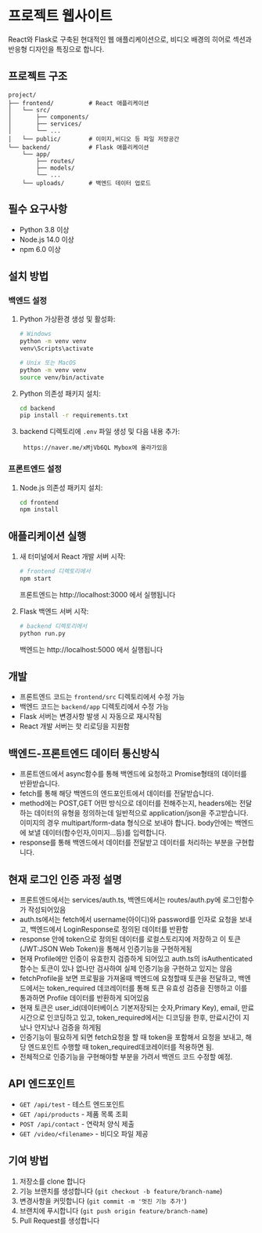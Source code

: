 # 프로젝트 웹사이트

React와 Flask로 구축된 현대적인 웹 애플리케이션으로, 비디오 배경의 히어로 섹션과 반응형 디자인을 특징으로 합니다.


## 프로젝트 구조

```
project/
├── frontend/          # React 애플리케이션
│   └── src/
│       ├── components/
│       ├── services/
│       └── ...
│   └── public/        # 이미지,비디오 등 파일 저장공간
└── backend/           # Flask 애플리케이션
    └── app/
        ├── routes/
        ├── models/
        └── ...
    └── uploads/       # 백엔드 데이터 업로드
```

## 필수 요구사항

- Python 3.8 이상
- Node.js 14.0 이상
- npm 6.0 이상

## 설치 방법

### 백엔드 설정

1. Python 가상환경 생성 및 활성화:
   ```bash
   # Windows
   python -m venv venv
   venv\Scripts\activate

   # Unix 또는 MacOS
   python -m venv venv
   source venv/bin/activate
   ```

2. Python 의존성 패키지 설치:
   ```bash
   cd backend
   pip install -r requirements.txt
   ```

3. backend 디렉토리에 `.env` 파일 생성 및 다음 내용 추가:
   ```
    https://naver.me/xMjVb6QL Mybox에 올라가있음
   ```
   
### 프론트엔드 설정

1. Node.js 의존성 패키지 설치:
   ```bash
   cd frontend
   npm install
   ```



## 애플리케이션 실행

1. 새 터미널에서 React 개발 서버 시작:
   ```bash
   # frontend 디렉토리에서
   npm start
   ```
   프론트엔드는 http://localhost:3000 에서 실행됩니다

2. Flask 백엔드 서버 시작:
   ```bash
   # backend 디렉토리에서
   python run.py
   ```
   백엔드는 http://localhost:5000 에서 실행됩니다



## 개발

- 프론트엔드 코드는 `frontend/src` 디렉토리에서 수정 가능
- 백엔드 코드는 `backend/app` 디렉토리에서 수정 가능
- Flask 서버는 변경사항 발생 시 자동으로 재시작됨
- React 개발 서버는 핫 리로딩을 지원함

## 백엔드-프론트엔드 데이터 통신방식 
- 프론트엔드에서 async함수를 통해 백엔드에 요청하고 Promise형태의 데이터를 반환받습니다. 
- fetch를 통해 해당 백엔드의 엔드포인트에서 데이터를 전달받습니다.
- method에는 POST,GET 어떤 방식으로 데이터를 전해주는지,
  headers에는 전달하는 데이터의 유형을 정의하는데 일반적으로 application/json을 주고받습니다. 이미지의 경우 multipart/form-data 형식으로 보내야 합니다.
  body안에는 백엔드에 보낼 데이터(함수인자,이미지...등)를 입력합니다.
- response를 통해 백엔드에서 데이터를 전달받고 데이터를 처리하는 부분을 구현합니다.

## 현재 로그인 인증 과정 설명
- 프론트엔드에서는 services/auth.ts, 백엔드에서는 routes/auth.py에 로그인함수가 작성되어있음
- auth.ts에서는 fetch에서 username(아이디)와 password를 인자로 요청을 보내고, 백엔드에서 LoginResponse로 정의된 데이터를 반환함
- response 안에 token으로 정의된 데이터를 로컬스토리지에 저장하고 이 토큰(JWT:JSON Web Token)을 통해서 인증기능을 구현하게됨
- 현재 Profile에만 인증이 유효한지 검증하게 되어있고 auth.ts의 isAuthenticated함수는 토큰이 있나 없나만 검사하여 실제 인증기능을 구현하고 있지는 않음
- fetchProfile을 보면 프로필을 가져올때 백엔드에 요청할때 토큰을 전달하고, 백엔드에서는 token_required 데코레이터를 통해 토큰 유효성 검증을 진행하고 이를 통과하면 Profile 데이터를 반환하게 되어있음
- 현재 토큰은 user_id(데이터베이스 기본저장되는 숫자,Primary Key), email, 만료시간으로 인코딩하고 있고, token_required에서는 디코딩을 한후, 만료시간이 지났나 안지났나 검증을 하게됨
- 인증기능이 필요하게 되면 fetch요청을 할 때 token을 포함해서 요청을 보내고, 해당 엔드포인트 수행할 때 token_required데코레이터를 적용하면 됨.
- 전체적으로 인증기능을 구현해야할 부분을 가려서 백엔드 코드 수정할 예정.

## API 엔드포인트

- `GET /api/test` - 테스트 엔드포인트
- `GET /api/products` - 제품 목록 조회
- `POST /api/contact` - 연락처 양식 제출
- `GET /video/<filename>` - 비디오 파일 제공

## 기여 방법

1. 저장소를 clone 합니다
2. 기능 브랜치를 생성합니다 (`git checkout -b feature/branch-name`)
3. 변경사항을 커밋합니다 (`git commit -m '멋진 기능 추가'`)
4. 브랜치에 푸시합니다 (`git push origin feature/branch-name`)
5. Pull Request를 생성합니다
